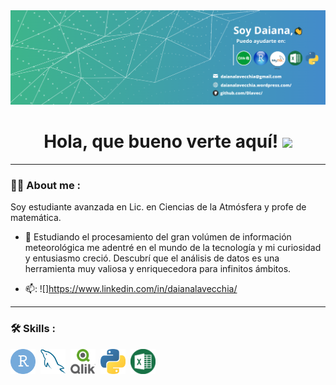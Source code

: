 <div id="header" align="center">
  <img src="https://github.com/Dlavec/Dlavec/blob/main/Cover_DL_D.png" width="900"/>
  <h1 align="center">Hola, que bueno verte aquí!
  <img src="https://media.giphy.com/media/hvRJCLFzcasrR4ia7z/giphy.gif" width="30px"/>
  </h1>
</div>

---
### :woman_technologist: About me : 

Soy estudiante avanzada en Lic. en Ciencias de la Atmósfera y profe de matemática.

* :telescope: Estudiando el procesamiento del gran volúmen de información meteorológica me adentré en el mundo de la tecnología y mi curiosidad y entusiasmo creció.
Descubrí que el análisis de datos es una herramienta muy valiosa y enriquecedora para infinitos ámbitos.

* :mailbox:: ![]<https://www.linkedin.com/in/daianalavecchia/>

---
### :hammer_and_wrench: Skills :
<div id="header" align="left">
<img src="https://github.com/devicons/devicon/blob/master/icons/rstudio/rstudio-original.svg" title="R" alt="R" width="40" height="40"/>&nbsp;
<img src="https://github.com/devicons/devicon/blob/master/icons/mysql/mysql-original.svg" title="MySQL" alt="MySQL" width="40" height="40"/>&nbsp;
<img src="https://github.com/Dlavec/Dlavec/blob/main/qlik1.png" title="Qlik" alt="Qlik" width="40" height="40"/>&nbsp;
<img src="https://github.com/Dlavec/Dlavec/blob/main/python_logo.png" title="Python" alt="Python" width="40" height="40"/>&nbsp;
<img src="https://github.com/Dlavec/Dlavec/blob/main/excel.png" title="Excel" alt="Excel" width="40" height="40"/>&nbsp
</div>
